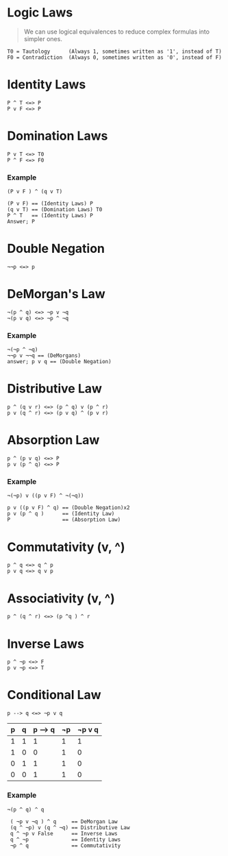 # Logic Laws
> We can use logical equivalences to reduce complex formulas into simpler ones.
```
T0 = Tautology		(Always 1, sometimes written as '1', instead of T)
F0 = Contradiction 	(Always 0, sometimes written as '0', instead of F)
```

# Identity Laws
```
P ^ T <=> P
P v F <=> P
```

# Domination Laws
```
P v T <=> T0
P ^ F <=> F0
```

### Example 
```(P v F ) ^ (q v T)```
```
(P v F) == (Identity Laws) P
(q v T) == (Domination Laws) T0
P ^ T   == (Identity Laws) P
Answer; P 
```

# Double Negation
```¬¬p <=> p```

# DeMorgan's Law
```
¬(p ^ q) <=> ¬p v ¬q
¬(p v q) <=> ¬p ^ ¬q
```

### Example
```
¬(¬p ^ ¬q)
¬¬p v ¬¬q == (DeMorgans)
answer; p v q == (Double Negation)
```

# Distributive Law
```
p ^ (q v r) <=> (p ^ q) v (p ^ r)
p v (q ^ r) <=> (p v q) ^ (p v r)
```

# Absorption Law
```
p ^ (p v q) <=> P
p v (p ^ q) <=> P
```

### Example 
```¬(¬p) v ((p v F) ^ ¬(¬q))```

```
p v ((p v F) ^ q) == (Double Negation)x2
p v (p ^ q )	  == (Identity Law)
P 				  == (Absorption Law)
```

# Commutativity (v, ^)
```
p ^ q <=> q ^ p
p v q <=> q v p
```

# Associativity (v, ^)
```p ^ (q ^ r) <=> (p ^q ) ^ r```

# Inverse Laws
```
p ^ ¬p <=> F 
p v ¬p <=> T
```


# Conditional Law
```
p --> q <=> ¬p v q
```

| p   | q   | p --> q | ¬p  | ¬p v q |
| --- | --- | ------- | --- | ------ |
| 1   | 1   | 1       | 1   | 1      |
| 1   | 0   | 0       | 1   | 0      |
| 0   | 1   | 1       | 1   | 0      |
| 0   | 0   | 1       | 1   | 0      |


### Example 

```¬(p ^ q) ^ q```

```
 ( ¬p v ¬q ) ^ q     == DeMorgan Law        
 (q ^ ¬p) v (q ^ ¬q) == Distributive Law    
 q ^ ¬p v False      == Inverse Laws        
 q ^ ¬p              == Identity Laws       
 ¬p ^ q              == Commutativity       
```